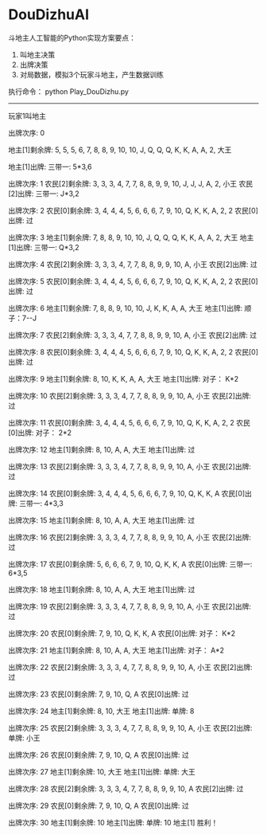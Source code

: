 # DouDizhuAI
斗地主人工智能的Python实现方案要点：
1. 叫地主决策
2. 出牌决策
3. 对局数据，模拟3个玩家斗地主，产生数据训练

执行命令： python Play_DouDizhu.py

------------------------------------
玩家1叫地主

出牌次序: 0

地主[1]剩余牌:  5, 5, 5, 6, 7, 8, 8, 9, 10, 10, J, Q, Q, Q, K, K, A, A, 2, 大王

地主[1]出牌:    三带一: 5*3,6


出牌次序: 1
农民[2]剩余牌:  3, 3, 3, 4, 7, 7, 8, 8, 9, 9, 10, J, J, J, A, 2, 小王
农民[2]出牌:    三带一: J*3,2

出牌次序: 2
农民[0]剩余牌:  3, 4, 4, 4, 5, 6, 6, 6, 7, 9, 10, Q, K, K, A, 2, 2
农民[0]出牌:    过

出牌次序: 3
地主[1]剩余牌:  7, 8, 8, 9, 10, 10, J, Q, Q, Q, K, K, A, A, 2, 大王
地主[1]出牌:    三带一: Q*3,2

出牌次序: 4
农民[2]剩余牌:  3, 3, 3, 4, 7, 7, 8, 8, 9, 9, 10, A, 小王
农民[2]出牌:    过

出牌次序: 5
农民[0]剩余牌:  3, 4, 4, 4, 5, 6, 6, 6, 7, 9, 10, Q, K, K, A, 2, 2
农民[0]出牌:    过

出牌次序: 6
地主[1]剩余牌:  7, 8, 8, 9, 10, 10, J, K, K, A, A, 大王
地主[1]出牌:    顺子：7--J

出牌次序: 7
农民[2]剩余牌:  3, 3, 3, 4, 7, 7, 8, 8, 9, 9, 10, A, 小王
农民[2]出牌:    过

出牌次序: 8
农民[0]剩余牌:  3, 4, 4, 4, 5, 6, 6, 6, 7, 9, 10, Q, K, K, A, 2, 2
农民[0]出牌:    过

出牌次序: 9
地主[1]剩余牌:  8, 10, K, K, A, A, 大王
地主[1]出牌:    对子： K*2

出牌次序: 10
农民[2]剩余牌:  3, 3, 3, 4, 7, 7, 8, 8, 9, 9, 10, A, 小王
农民[2]出牌:    过

出牌次序: 11
农民[0]剩余牌:  3, 4, 4, 4, 5, 6, 6, 6, 7, 9, 10, Q, K, K, A, 2, 2
农民[0]出牌:    对子： 2*2

出牌次序: 12
地主[1]剩余牌:  8, 10, A, A, 大王
地主[1]出牌:    过

出牌次序: 13
农民[2]剩余牌:  3, 3, 3, 4, 7, 7, 8, 8, 9, 9, 10, A, 小王
农民[2]出牌:    过

出牌次序: 14
农民[0]剩余牌:  3, 4, 4, 4, 5, 6, 6, 6, 7, 9, 10, Q, K, K, A
农民[0]出牌:    三带一: 4*3,3

出牌次序: 15
地主[1]剩余牌:  8, 10, A, A, 大王
地主[1]出牌:    过

出牌次序: 16
农民[2]剩余牌:  3, 3, 3, 4, 7, 7, 8, 8, 9, 9, 10, A, 小王
农民[2]出牌:    过

出牌次序: 17
农民[0]剩余牌:  5, 6, 6, 6, 7, 9, 10, Q, K, K, A
农民[0]出牌:    三带一: 6*3,5

出牌次序: 18
地主[1]剩余牌:  8, 10, A, A, 大王
地主[1]出牌:    过

出牌次序: 19
农民[2]剩余牌:  3, 3, 3, 4, 7, 7, 8, 8, 9, 9, 10, A, 小王
农民[2]出牌:    过

出牌次序: 20
农民[0]剩余牌:  7, 9, 10, Q, K, K, A
农民[0]出牌:    对子： K*2

出牌次序: 21
地主[1]剩余牌:  8, 10, A, A, 大王
地主[1]出牌:    对子： A*2

出牌次序: 22
农民[2]剩余牌:  3, 3, 3, 4, 7, 7, 8, 8, 9, 9, 10, A, 小王
农民[2]出牌:    过

出牌次序: 23
农民[0]剩余牌:  7, 9, 10, Q, A
农民[0]出牌:    过

出牌次序: 24
地主[1]剩余牌:  8, 10, 大王
地主[1]出牌:    单牌: 8

出牌次序: 25
农民[2]剩余牌:  3, 3, 3, 4, 7, 7, 8, 8, 9, 9, 10, A, 小王
农民[2]出牌:    单牌: 小王

出牌次序: 26
农民[0]剩余牌:  7, 9, 10, Q, A
农民[0]出牌:    过

出牌次序: 27
地主[1]剩余牌:  10, 大王
地主[1]出牌:    单牌: 大王

出牌次序: 28
农民[2]剩余牌:  3, 3, 3, 4, 7, 7, 8, 8, 9, 9, 10, A
农民[2]出牌:    过

出牌次序: 29
农民[0]剩余牌:  7, 9, 10, Q, A
农民[0]出牌:    过

出牌次序: 30
地主[1]剩余牌:  10
地主[1]出牌:    单牌: 10
地主[1] 胜利！
